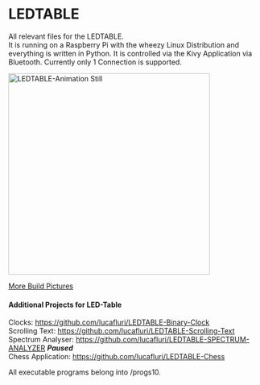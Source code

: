 # LEDTABLE

All relevant files for the LEDTABLE.  
It is running on a Raspberry Pi with the wheezy Linux Distribution and everything is written in Python.
It is controlled via the Kivy Application via Bluetooth. Currently only 1 Connection is supported.


<img src="http://i.imgur.com/Xo7ztQ9.jpg" alt="LEDTABLE-Animation Still" height="400">

[More Build Pictures](http://imgur.com/a/yVOh2)


  
#### Additional Projects for LED-Table
Clocks: https://github.com/lucafluri/LEDTABLE-Binary-Clock  
Scrolling Text: https://github.com/lucafluri/LEDTABLE-Scrolling-Text  
Spectrum Analyser: https://github.com/lucafluri/LEDTABLE-SPECTRUM-ANALYZER ***Paused***  
Chess Application: https://github.com/lucafluri/LEDTABLE-Chess

All executable programs belong into /progs10.
